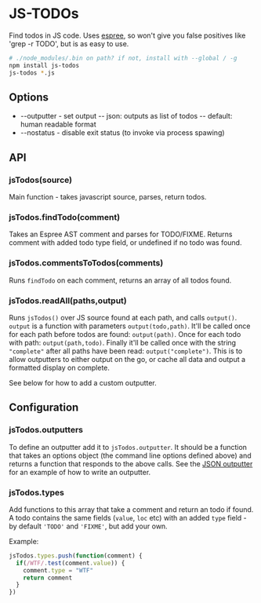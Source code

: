 # JS-TODOs

Find todos in JS code. Uses [espree](https://github.com/eslint/espree), so won't give you false positives like 'grep -r TODO', but is as easy to use.

```sh
# ./node_modules/.bin on path? if not, install with --global / -g
npm install js-todos
js-todos *.js
```

## Options

- --outputter - set output
-- json: outputs as list of todos
-- default: human readable format
- --nostatus - disable exit status (to invoke via process spawing)

## API

### jsTodos(source)

Main function - takes javascript source, parses, return todos.

### jsTodos.findTodo(comment)

Takes an Espree AST comment and parses for TODO/FIXME. Returns comment with added todo type field, or undefined if no todo was found. 

### jsTodos.commentsToTodos(comments)

Runs `findTodo` on each comment, returns an array of all todos found.

### jsTodos.readAll(paths,output)

Runs `jsTodos()` over JS source found at each path, and calls `output()`. `output` is a function with parameters `output(todo,path)`. It'll be called once for each path before todos are found: `output(path)`. Once for each todo with path: `output(path,todo)`. Finally it'll be called once with the string `"complete"` after all paths have been read: `output("complete")`. This is to allow outputters to either output on the go, or cache all data and output a formatted display on complete.  

See below for how to add a custom outputter.

## Configuration

### jsTodos.outputters

To define an outputter add it to `jsTodos.outputter`. It should be a function that takes an options object (the command line options defined above) and returns a function that responds to the above calls. See the [JSON outputter](index.js#L103) for an example of how to write an outputter.

### jsTodos.types

Add functions to this array that take a comment and return an todo if found. A todo contains the same fields (`value`, `loc` etc) with an added `type` field - by default `'TODO'` and `'FIXME'`, but add your own.

Example:

```javascript
jsTodos.types.push(function(comment) {
  if(/WTF/.test(comment.value)) {
    comment.type = "WTF"
    return comment
  }
})
```


